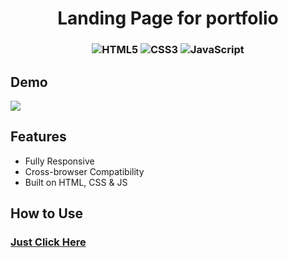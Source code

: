 <h1 align="center">Landing Page for portfolio</h1>

<h3 align="center">
  
![HTML5](https://img.shields.io/badge/html5-%23E34F26.svg?style=for-the-badge&logo=html5&logoColor=white)
![CSS3](https://img.shields.io/badge/css3-%231572B6.svg?style=for-the-badge&logo=css3&logoColor=white)
![JavaScript](https://img.shields.io/badge/javascript-%23323330.svg?style=for-the-badge&logo=javascript&logoColor=%23F7DF1E)
  
</h3>

<h2>Demo</h2>
<img src="https://i.imgur.com/hGLTo76.png" />
<h2>Features</h2>
<ul>
  <li>Fully Responsive</li>
  <li>Cross-browser Compatibility</li>
  <li>Built on HTML, CSS & JS</li>
</ul>
<div>
  <h2>How to Use</h2>
  <h3>
    <a href="https://mikhailharuty.github.io/landing-page-portfolio/">Just Click Here</a>
  </h3>
</div>

